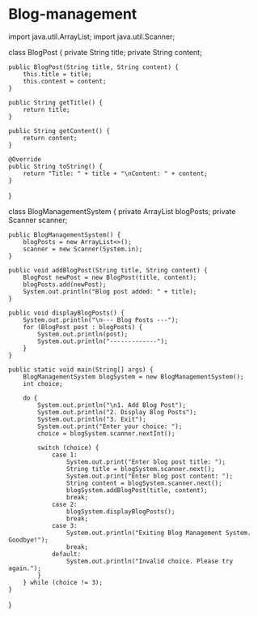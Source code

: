 # Blog-management
import java.util.ArrayList;
import java.util.Scanner;

class BlogPost {
    private String title;
    private String content;

    public BlogPost(String title, String content) {
        this.title = title;
        this.content = content;
    }

    public String getTitle() {
        return title;
    }

    public String getContent() {
        return content;
    }

    @Override
    public String toString() {
        return "Title: " + title + "\nContent: " + content;
    }
}

class BlogManagementSystem {
    private ArrayList<BlogPost> blogPosts;
    private Scanner scanner;

    public BlogManagementSystem() {
        blogPosts = new ArrayList<>();
        scanner = new Scanner(System.in);
    }

    public void addBlogPost(String title, String content) {
        BlogPost newPost = new BlogPost(title, content);
        blogPosts.add(newPost);
        System.out.println("Blog post added: " + title);
    }

    public void displayBlogPosts() {
        System.out.println("\n--- Blog Posts ---");
        for (BlogPost post : blogPosts) {
            System.out.println(post);
            System.out.println("-------------");
        }
    }

    public static void main(String[] args) {
        BlogManagementSystem blogSystem = new BlogManagementSystem();
        int choice;

        do {
            System.out.println("\n1. Add Blog Post");
            System.out.println("2. Display Blog Posts");
            System.out.println("3. Exit");
            System.out.print("Enter your choice: ");
            choice = blogSystem.scanner.nextInt();

            switch (choice) {
                case 1:
                    System.out.print("Enter blog post title: ");
                    String title = blogSystem.scanner.next();
                    System.out.print("Enter blog post content: ");
                    String content = blogSystem.scanner.next();
                    blogSystem.addBlogPost(title, content);
                    break;
                case 2:
                    blogSystem.displayBlogPosts();
                    break;
                case 3:
                    System.out.println("Exiting Blog Management System. Goodbye!");
                    break;
                default:
                    System.out.println("Invalid choice. Please try again.");
            }
        } while (choice != 3);
    }
}

